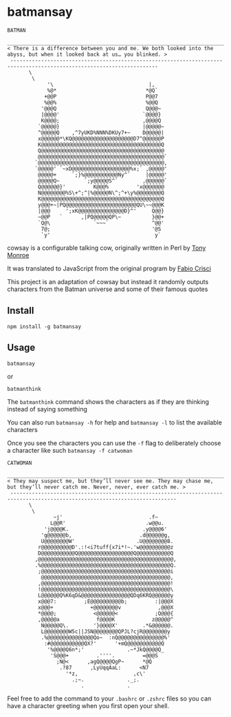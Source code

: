# batmansay

```
BATMAN
 ______________________________________________________________________________________________________________________
< There is a difference between you and me. We both looked into the abyss, but when it looked back at us… you blinked. >
 ----------------------------------------------------------------------------------------------------------------------
       \
        \
             '\                               |,
             %@*                             *@Q`
            +@@P                             P@@7
            %@@%                             %@@Q
           '@@@Q                             Q@@@~
           |@@@@'                           `@@@@}
           K@@@@;                           ,@@@@Q
          `@@@@@}                           |@@@@@~
          ^@@@@@Q    ,^7yUKD%NNN%DKUy7+~    D@@@@@|
          x@@@@@@*\KQ@@@@@@@@@@@@@@@@@@@@D7^@@@@@@P
          K@@@@@@@@@@@@@@@@@@@@@@@@@@@@@@@@@@@@@@@Q
          Q@@@@@@@@@@@@@@@@@@@@@@@@@@@@@@@@@@@@@@@@
          @@@@@@@@@@@@@@@@@@@@@@@@@@@@@@@@@@@@@@@@@`
         `@@@@@@@@@@@@@@@@@@@@@@@@@@@@@@@@@@@@@@@@@,
         `@@@@@' `~xD@@@@@@@@@@@@@@@@@@@%x;` ,@@@@@'
          @@@@@+     `;}%@@@@@@@@@@@Ny^`     |@@@@@'
          @@@@@Q~        `;y@@@@@S^`        ,@@@@@@`
          Q@@@@@@}'         K@@@%         'x@@@@@@@
          N@@@@@@@@%S\+^;^|%@@@@@N\^;^+\y%@@@@@@@@Q
          K@@@@@@@@@@@@@@@@@@@@@@@@@@@@@@@@@@@@@@@Q
          y@@@+~|PQ@@@@@@@@@@@@@@@@@@@@@@@QU\~~@@@K
          |@@@     ';xK@@@@@@@@@@@@@@@D}^'     Q@@}
          ~@@P   `      ,|PQ@@@@@QP\~          }@@+
          `Q@\              `~~~`              ^@@'
           7@;                                 '@S
           `y'                                  y`
```

cowsay is a configurable talking cow, originally written in Perl by [Tony Monroe](https://github.com/tnalpgge/rank-amateur-cowsay)

It was translated to JavaScript from the original program by [Fabio Crisci](https://github.com/piuccio/cowsay)

This project is an adaptation of cowsay but instead it randomly outputs characters from the Batman universe and some of their famous quotes

## Install

    npm install -g batmansay

## Usage

    batmansay

or

    batmanthink

The `batmanthink` command shows the characters as if they are thinking instead of saying something

You can also run `batmansay -h` for help and `batmansay -l` to list the available characters

Once you see the characters you can use the `-f` flag to deliberately choose a character like such `batmansay -f catwoman`

```
CATWOMAN
 ____________________________________________________________________________________________________________________________
< They may suspect me, but they’ll never see me. They may chase me, but they’ll never catch me. Never, never, ever catch me. >
 ----------------------------------------------------------------------------------------------------------------------------
       \
        \
               ~j'                            .f~
              L@@R'                          .w@@u.
            'j@@@@K.                        .y@@@@6'
           'g@@@@@@b,                      .d@@@@@@g,
           U@@@@@@@@W'                    .U@@@@@@@@8.
          r@@@@@@@@@@D'.:!<i7tuff{x7i*!~.'w@@@@@@@@@@z
          D@@@@@@@@@@@Q@@@@@@@@@@@@@@@@@@Q@@@@@@@@@@@Q
         ,@@@@@@@@@@@@@@@@@@@@@@@@@@@@@@@@@@@@@@@@@@@@,
         .%@@@@@@@@@@@@@@@@@@@@@@@@@@@@@@@@@@@@@@@@@@Q.
          ;@@@@@@@@@@@@@@@@@@@@@@@@@@@@@@@@@@@@@@@@@@i
           @@@@@@@@@@@@@@@@@@@@@@@@@@@@@@@@@@@@@@@@@@,
          ,@@@@@@@@@@@@@@@@@@@@@@@@@@@@@@@@@@@@@@@@@@!
          !@@@@@@@@@@@@@@@@@@@@@@@@@@@@@@@@@@@@@@@@@@\
          L@@@@@@Q%K6qD&@@@@@@@@@@@@@@@@QDq6KRQ@@@@@@y
          x@@@7:         ;E@@@@@@@@@@b;         :|@@@X
          x@@@+            +@@@@@@@@v            ,@@@X
          *@@@@;            <@@@@@@<            ;Q@@@{
          ,@@@@@a            f@@@@K            z@@@@@^
           N@@@@@Q\.        '}@@@@X'        .*&@@@@@@.
           L@@@@@@@@W5c||JSN@@@@@@@@QPJL?cjR@@@@@@@@y
           .%@@@@@@@@@@@@@@@Qo~  :nQ@@@@@@@@@@@@@@@%'
            :#@@@@@@@@@@@QX?'      '+mQ@@@@@@@@@@@Q
             '%@@@@Q6n*;'              .~*JkQ@@@@Q_
              'S@@@+         .''''.         =@@@S
                ;N@<      ,agQ@@@@QgP~      *@Q
                 .?87      ,LyUqqAaL:      <N7
                   '*z,                  ,c\'
                     .;~.              ._;.
                        .              .
```

Feel free to add the command to your `.bashrc` or `.zshrc` files so you can have a character greeting when you first open your shell.
